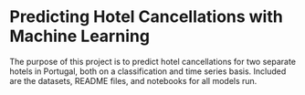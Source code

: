 # Predicting Hotel Cancellations with Machine Learning

The purpose of this project is to predict hotel cancellations for two separate hotels in Portugal, both on a classification and time series basis. Included are the datasets, README files, and notebooks for all models run.
